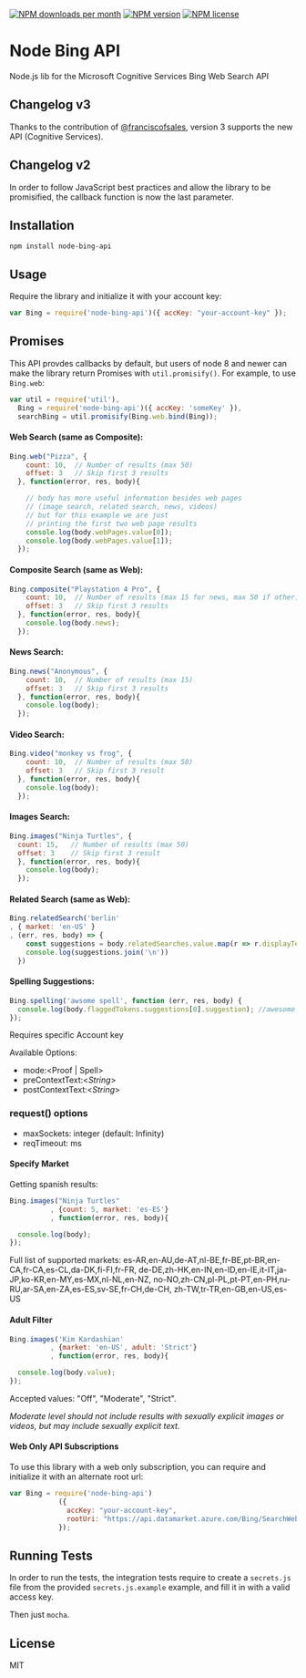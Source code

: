 [![NPM downloads per month][npm-downloads-img]][npm-url]
[![NPM version][npm-version-img]][npm-url]
[![NPM license][npm-license-img]][npm-url]

# Node Bing API
Node.js lib for the Microsoft Cognitive Services Bing Web Search API

## Changelog v3
Thanks to the contribution of [@franciscofsales](https://github.com/franciscofsales), version 3 supports the new API (Cognitive Services).

## Changelog v2
In order to follow JavaScript best practices and allow the library to
be promisified, the callback function is now the last parameter.

## Installation
````
npm install node-bing-api
````

## Usage

Require the library and initialize it with your account key:

```js
var Bing = require('node-bing-api')({ accKey: "your-account-key" });
```

## Promises

This API provdes callbacks by default, but users of node 8 and newer can make the library return Promises with `util.promisify()`. For example, to use `Bing.web`:

```js
var util = require('util'),
  Bing = require('node-bing-api')({ accKey: 'someKey' }),
  searchBing = util.promisify(Bing.web.bind(Bing));
```

#### Web Search (same as Composite):

```js
Bing.web("Pizza", {
    count: 10,  // Number of results (max 50)
    offset: 3   // Skip first 3 results
  }, function(error, res, body){

    // body has more useful information besides web pages
    // (image search, related search, news, videos)
    // but for this example we are just
    // printing the first two web page results
    console.log(body.webPages.value[0]);
    console.log(body.webPages.value[1]);
  });
```

#### Composite Search (same as Web):
```js
Bing.composite("Playstation 4 Pro", {
    count: 10,  // Number of results (max 15 for news, max 50 if other)
    offset: 3   // Skip first 3 results
  }, function(error, res, body){
    console.log(body.news);
  });
```

#### News Search:
```js
Bing.news("Anonymous", {
    count: 10,  // Number of results (max 15)
    offset: 3   // Skip first 3 results
  }, function(error, res, body){
    console.log(body);
  });
```

#### Video Search:
```js
Bing.video("monkey vs frog", {
    count: 10,  // Number of results (max 50)
    offset: 3   // Skip first 3 result
  }, function(error, res, body){
    console.log(body);
  });
```

#### Images Search:
```js
Bing.images("Ninja Turtles", {
  count: 15,   // Number of results (max 50)
  offset: 3    // Skip first 3 result
  }, function(error, res, body){
    console.log(body);
  });
```

#### Related Search (same as Web):
```js
Bing.relatedSearch('berlin'
, { market: 'en-US' }
, (err, res, body) => {
    const suggestions = body.relatedSearches.value.map(r => r.displayText)
    console.log(suggestions.join('\n'))
  })
```

#### Spelling Suggestions:
```js
Bing.spelling('awsome spell', function (err, res, body) {
  console.log(body.flaggedTokens.suggestions[0].suggestion); //awesome spell
});
```

Requires specific Account key

Available Options:
* mode:\<Proof | Spell\>
* preContextText:\<*String*\>
* postContextText:\<*String*\>

### request() options

* maxSockets: integer (default: Infinity)
* reqTimeout: ms
  
#### Specify Market
Getting spanish results:
```js
Bing.images("Ninja Turtles"
          , {count: 5, market: 'es-ES'}
          , function(error, res, body){

  console.log(body);
});
```

Full list of supported markets:
es-AR,en-AU,de-AT,nl-BE,fr-BE,pt-BR,en-CA,fr-CA,es-CL,da-DK,fi-FI,fr-FR,
de-DE,zh-HK,en-IN,en-ID,en-IE,it-IT,ja-JP,ko-KR,en-MY,es-MX,nl-NL,en-NZ,
no-NO,zh-CN,pl-PL,pt-PT,en-PH,ru-RU,ar-SA,en-ZA,es-ES,sv-SE,fr-CH,de-CH,
zh-TW,tr-TR,en-GB,en-US,es-US


#### Adult Filter
```js
Bing.images('Kim Kardashian'
          , {market: 'en-US', adult: 'Strict'}
          , function(error, res, body){

  console.log(body.value);
});
```
Accepted values: "Off", "Moderate", "Strict".

*Moderate level should not include results with sexually explicit images
or videos, but may include sexually explicit text.*

#### Web Only API Subscriptions
To use this library with a web only subscription, you can require and initialize it with an alternate root url:
```js
var Bing = require('node-bing-api')
            ({
              accKey: "your-account-key",
              rootUri: "https://api.datamarket.azure.com/Bing/SearchWeb/v1/"
            });
```

## Running Tests
In order to run the tests, the integration tests require to create a `secrets.js` file
from the provided `secrets.js.example` example, and fill it in with a valid access key.

Then just `mocha`.


## License
MIT

[npm-url]: https://npmjs.org/package/node-bing-api
[npm-downloads-img]: https://img.shields.io/npm/dm/node-bing-api.svg
[npm-version-img]: https://badge.fury.io/js/node-bing-api.svg
[npm-license-img]: https://img.shields.io/npm/l/node-bing-api.svg
